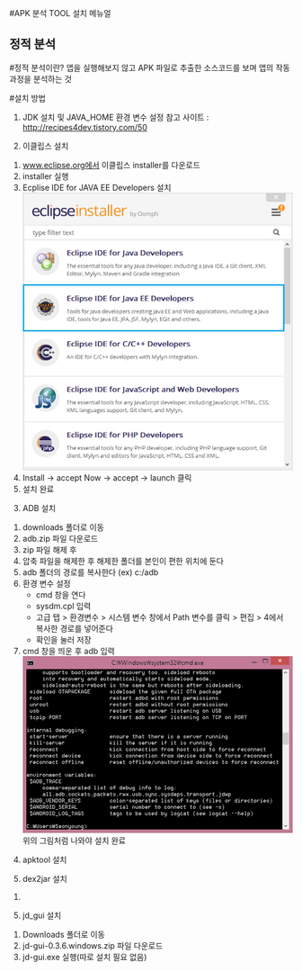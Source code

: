 #APK 분석 TOOL 설치 메뉴얼

## 정적 분석
#정적 분석이란?
앱을 실행해보지 않고 APK 파일로 추출한 소스코드를 보며 앱의 작동 과정을 분석하는 것

#설치 방법
1. JDK 설치 및 JAVA_HOME 환경 변수 설정
참고 사이트 : http://recipes4dev.tistory.com/50

2. 이클립스 설치
 1) www.eclipse.org에서 이클립스 installer를 다운로드
 2) installer 실행
 3) Ecplise IDE for JAVA EE Developers 설치
 ![image1](./img/image1.png)
 4) Install -> accept Now -> accept -> launch 클릭
 5) 설치 완료

3. ADB 설치
 1) downloads 폴더로 이동
 2) adb.zip 파일 다운로드
 3) zip 파일 해제 후
 3) 압축 파일을 해제한 후 해제한 폴더를 본인이 편한 위치에 둔다
 4) adb 폴더의 경로를 복사한다
 (ex) c:/adb
 5) 환경 변수 설정
	- cmd 창을 연다
	- sysdm.cpl 입력
	- 고급 탭 > 환경변수 > 시스템 변수 창에서 Path 변수를 클릭 > 편집 > 4에서 복사한 경로를 넣어준다
	- 확인을 눌러 저장
6) cmd 창을 띄운 후 adb 입력
![image2](./img/image2.png)
위의 그림처럼 나와야 설치 완료

4. apktool 설치

4. dex2jar 설치
 1)
 
5. jd_gui 설치
 1) Downloads 폴더로 이동
 2) jd-gui-0.3.6.windows.zip 파일 다운로드
 3) jd-gui.exe 실행(따로 설치 필요 없음)
